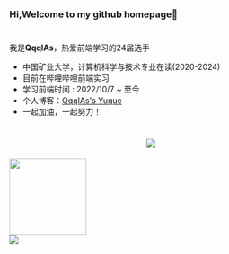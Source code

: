 ### Hi,Welcome to my github homepage👋
<h1></h1>

我是**QqqIAs**，热爱前端学习的24届选手
- 中国矿业大学，计算机科学与技术专业在读(2020-2024)
- 目前在哔哩哔哩前端实习
- 学习前端时间 : 2022/10/7 ~ 至今
- 个人博客：<a href="https://www.yuque.com/future_dream">QqqIAs's Yuque</a>
- 一起加油，一起努力！
<h1 align="center"> <img src="https://readme-typing-svg.herokuapp.com/?lines=console.log(%22Hello%2C%20World!%22);祝您今天愉快!&center=true&size=27"> </h1>

<div> <img height="137px" src="https://github-readme-stats.vercel.app/api?username=QqqIAs&hide_title=true&hide_border=true&show_icons=trueline_height=21&text_color=000&icon_color=000&bg_color=0,ea6161,ffc64d,fffc4d,52fa5a&theme=graywhite" /> </div>
<div> <img src="https://github-readme-stats.vercel.app/api/top-langs/?username=QqqIAs&hide_title=true&hide_border=true&layout=compact&langs_count=6&text_color=000&icon_color=fff&bg_color=0,52fa5a,4dfcff,c64dff&theme=graywhite" /> </div>
<br>


